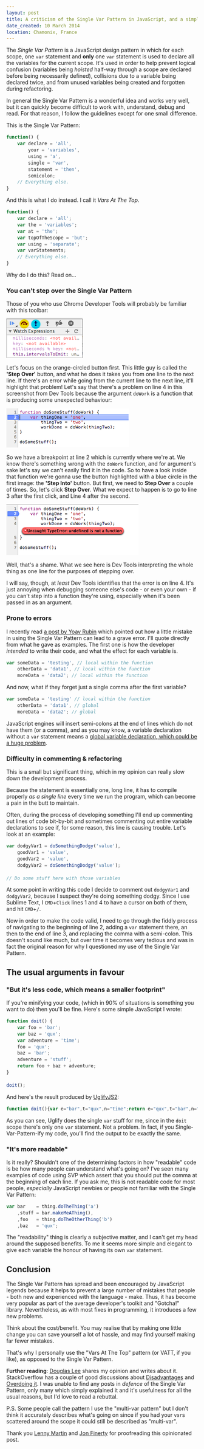 ```yaml
---
layout: post
title: A criticism of the Single Var Pattern in JavaScript, and a simple alternative
date_created: 10 March 2014
location: Chamonix, France
---
```


The *Single Var Pattern* is a JavaScript design pattern in which for each scope, one `var` statement and **only** one `var` statement is used to declare all the variables for the current scope. It's used in order to help prevent logical confusion (variables being *hoisted* half-way through a scope are declared before being necessarily defined), collisions due to a variable being declared twice, and from unused variables being created and forgotten during refactoring.

In general the Single Var Pattern is a wonderful idea and works very well, but it can quickly become difficult to work with, understand, debug and read. For that reason, I follow the guidelines except for one small difference.

This is the Single Var Pattern:

```javascript
function() {
    var declare = 'all',
        your = 'variables',
        using = 'a',
        single = 'var',
        statement = 'then',
        semicolon;
    // Everything else.
}
```

And this is what I do instead. I call it *Vars At The Top*.

```javascript
function() {
    var declare = 'all';
    var the = 'variables';
    var at = 'the';
    var topOfTheScope = 'but';
    var using = 'separate';
    var varStatements;
    // Everything else.
}
```

Why do I do this? Read on...

### You can't step over the Single Var Pattern

Those of you who use Chrome Developer Tools will probably be familiar with this toolbar:

![Chrome Dev Tools Code Navigation Toolbar](/img/single-var-dev-tools-1.png)

Let's focus on the orange-circled button first. This little guy is called the **'Step Over'** button, and what he does it takes you from one line to the next line. If there's an error while going from the current line to the next line, it'll highlight that problem! Let's say that there's a problem on line 4 in this screenshot from Dev Tools because the argument `doWork` is a function that is producing some unexpected behaviour:

![Breakpoint at line 2](/img/single-var-dev-tools-2.png)

So we have a breakpoint at line 2 which is currently where we're at. We know there's something wrong with the `doWork` function, and for argument's sake let's say we can't easily find it in the code. So to have a look inside that function we're gonna use the button highlighted with a blue circle in the first image: the **'Step Into'** button. But first, we need to **Step Over** a couple of times. So, let's click **Step Over**. What we expect to happen is to go to line 3 after the first click, and Line 4 after the second.

![Goes straight to error](/img/single-var-dev-tools-3.png)

Well, that's a shame. What we see here is Dev Tools interpreting the whole thing as one line for the purposes of stepping over.

I will say, though, at *least* Dev Tools identifies that the error is on line 4. It's just annoying when debugging someone else's code - or even your own - if you can't step into a function they're using, especially when it's been passed in as an argument.

### Prone to errors

I recently read [a post by Yoav Rubin](http://yoavrubin.blogspot.fr/2011/09/function-javascript-engine-and-single.html) which pointed out how a little mistake in using the Single Var Pattern can lead to a grave error. I'll quote directly from what he gave as examples. The first one is how the developer *intended* to write their code, and what the effect for each variable is.

```javascript
var someData = 'testing', // local within the function
    otherData = 'data1', // local within the function
    moreData = 'data2'; // local within the function
```

And now, what if they forget just a single comma after the first variable?

```javascript
var someData = 'testing' // local within the function
    otherData = 'data1', // global
    moreData = 'data2'; // global
```

JavaScript engines will insert semi-colons at the end of lines which do not have them (or a comma), and as you may know, a variable declaration without a `var` statement means a [global variable declaration, which could be a huge problem](http://code.tutsplus.com/tutorials/the-11-javascript-mistakes-youre-making--net-20413).

### Difficulty in commenting & refactoring

This is a small but significant thing, which in my opinion can really slow down the development process.

Because the statement is essentially one, long line, it has to compile properly *as a single line* every time we run the program, which can become a pain in the butt to maintain.

Often, during the process of developing something I'll end up commenting out lines of code bit-by-bit and sometimes commenting out entire variable declarations to see if, for some reason, this line is causing trouble. Let's look at an example:

```javascript
var dodgyVar1 = doSomethingDodgy('value'),
    goodVar1 = 'value',
    goodVar2 = 'value',
    dodgyVar2 = doSomethingDodgy('value');

// Do some stuff here with those variables
```

At some point in writing this code I decide to comment out `dodgyVar1` and `dodgyVar2`, because I suspect they're doing something dodgy. Since I use Sublime Text, I `CMD`+`Click` lines 1 and 4 to have a cursor on both of them, and hit `CMD`+`/`.

Now in order to make the code valid, I need to go through the fiddly process of navigating to the beginning of line 2, adding a `var` statement there, an then to the end of line 3, and replacing the comma with a semi-colon. This doesn't sound like much, but over time it becomes very tedious and was in fact the original reason for why I questioned my use of the Single Var Pattern.

## The usual arguments in favour

### "But it's less code, which means a smaller footprint"

If you're minifying your code, (which in 90% of situations is something you want to do) then you'll be fine. Here's some simple JavaScript I wrote:

```javascript
function doit() {
    var foo = 'bar';
    var baz = 'qux';
    var adventure = 'time';
    foo = 'qux';
    baz = 'bar';
    adventure = 'stuff';
    return foo + baz + adventure;
}

doit();
```

And here's the result produced by [UglifyJS2](https://github.com/mishoo/UglifyJS2):

```javascript
function doit(){var e="bar",t="qux",n="time";return e="qux",t="bar",n="stuff",e+t+n}doit();
```

As you can see, Uglify does the single `var` stuff for me, since in the `doit` scope there's only one `var` statement. Not a problem. In fact, if you Single-Var-Pattern-ify my code, you'll find the output to be exactly the same.

### "It's more readable"

Is it really? Shouldn't one of the determining factors in how "readable" code is be how many people can understand what's going on? I've seen many examples of code using SVP which assert that you should put the comma at the beginning of each line. If you ask me, this is not readable code for most people, *especially* JavaScript newbies or people not familiar with the Single Var Pattern:

```javascript
var bar    = thing.doTheThing('a')
    ,stuff = bar.makeMeAThing(),
    ,foo   = thing.doTheOtherThing('b')
    ,baz   = 'qux';
```

The "readability" thing is clearly a subjective matter, and I can't get my head around the supposed benefits. To me it seems more simple and elegant to give each variable the honour of having its own `var` statement.

## Conclusion

The Single Var Pattern has spread and been encouraged by JavaScript legends because it helps to prevent a large number of mistakes that people - both new and experienced with the language - make. Thus, it has become very popular as part of the average developer's toolkit and "Gotcha!" library. Nevertheless, as with most fixes in programming, it introduces a few new problems.

Think about the cost/benefit. You may realise that by making one little change you can save yourself a lot of hassle, and may find yourself making far fewer mistakes.

That's why I personally use the "Vars At The Top" pattern (or VATT, if you like), as opposed to the Single Var Pattern.

**Further reading**: [Douglas Lee](http://douglastclee.blogspot.fr/2013/07/coding-javascript-single-var-vs-multi.html) shares my opinion and writes about it. StackOverflow has a couple of good discussions about [Disadvantages](http://stackoverflow.com/questions/8581869/disadvantages-of-javascript-single-var-pattern) and [Overdoing it](http://stackoverflow.com/questions/6235417/javascript-single-var-pattern-am-i-overloading-it). I was unable to find any posts in *defence* of the Single Var Pattern, only many which simply explained it and it's usefulness for all the usual reasons, but I'd love to read a rebuttal.

P.S. Some people call the pattern I use the "multi-var pattern" but I don't think it accurately describes what's going on since if you had your `var`s scattered around the scope it could still be described as "multi-var".

Thank you [Lenny Martin](https://twitter.com/lennym) and [Jon Finerty](https://twitter.com/jonfinerty) for proofreading this opinionated post.
